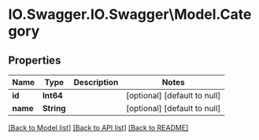 # IO.Swagger.IO.Swagger\Model.Category
## Properties

Name | Type | Description | Notes
------------ | ------------- | ------------- | -------------
**id** | **Int64** |  | [optional] [default to null]
**name** | **String** |  | [optional] [default to null]

[[Back to Model list]](../README.md#documentation-for-models) [[Back to API list]](../README.md#documentation-for-api-endpoints) [[Back to README]](../README.md)

